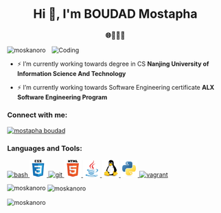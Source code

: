 <h1 align="center">Hi 👋, I'm BOUDAD Mostapha</h1>
<h3 align="center">🌐👨🏻‍💻</h3>
<img align="right" alt="Coding" width="400" src="https://media.tenor.com/VrzXhtoSwcsAAAAd/hacker-typing.gif">
<p align="left"> <img src="https://komarev.com/ghpvc/?username=moskanoro&label=Profile%20views&color=0e75b6&style=flat" alt="moskanoro" /> </p>

- ⚡ I’m currently working towards degree in CS **Nanjing University of Information Science And Technology**

- ⚡ I’m currently working towards Software Engineering certificate **ALX Software Engineering Program**

<h3 align="left">Connect with me:</h3>
<p align="left">
<a href="https://linkedin.com/in/mostapha boudad" target="blank"><img align="center" src="https://raw.githubusercontent.com/rahuldkjain/github-profile-readme-generator/master/src/images/icons/Social/linked-in-alt.svg" alt="mostapha boudad" height="30" width="40" /></a>
</p>

<h3 align="left">Languages and Tools:</h3>
<p align="left"> <a href="https://www.gnu.org/software/bash/" target="_blank" rel="noreferrer"> <img src="https://www.vectorlogo.zone/logos/gnu_bash/gnu_bash-icon.svg" alt="bash" width="40" height="40"/> </a> <a href="https://www.w3schools.com/css/" target="_blank" rel="noreferrer"> <img src="https://raw.githubusercontent.com/devicons/devicon/master/icons/css3/css3-original-wordmark.svg" alt="css3" width="40" height="40"/> </a> <a href="https://git-scm.com/" target="_blank" rel="noreferrer"> <img src="https://www.vectorlogo.zone/logos/git-scm/git-scm-icon.svg" alt="git" width="40" height="40"/> </a> <a href="https://www.w3.org/html/" target="_blank" rel="noreferrer"> <img src="https://raw.githubusercontent.com/devicons/devicon/master/icons/html5/html5-original-wordmark.svg" alt="html5" width="40" height="40"/> </a> <a href="https://www.java.com" target="_blank" rel="noreferrer"> <img src="https://raw.githubusercontent.com/devicons/devicon/master/icons/java/java-original.svg" alt="java" width="40" height="40"/> </a> <a href="https://www.linux.org/" target="_blank" rel="noreferrer"> <img src="https://raw.githubusercontent.com/devicons/devicon/master/icons/linux/linux-original.svg" alt="linux" width="40" height="40"/> </a> <a href="https://www.python.org" target="_blank" rel="noreferrer"> <img src="https://raw.githubusercontent.com/devicons/devicon/master/icons/python/python-original.svg" alt="python" width="40" height="40"/> </a> <a href="https://www.vagrantup.com/" target="_blank" rel="noreferrer"> <img src="https://www.vectorlogo.zone/logos/vagrantup/vagrantup-icon.svg" alt="vagrant" width="40" height="40"/> </a> </p>

<p><img align="left" src="https://github-readme-stats.vercel.app/api/top-langs?username=moskanoro&show_icons=true&locale=en&layout=compact" alt="moskanoro" /></p>

<p>&nbsp;<img align="center" src="https://github-readme-stats.vercel.app/api?username=moskanoro&show_icons=true&locale=en" alt="moskanoro" /></p>

<p><img align="center" src="https://github-readme-streak-stats.herokuapp.com/?user=moskanoro&" alt="moskanoro" /></p>

